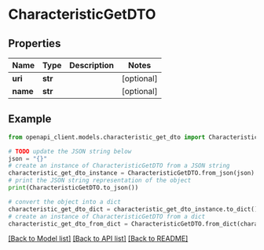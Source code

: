 # CharacteristicGetDTO


## Properties

Name | Type | Description | Notes
------------ | ------------- | ------------- | -------------
**uri** | **str** |  | [optional] 
**name** | **str** |  | [optional] 

## Example

```python
from openapi_client.models.characteristic_get_dto import CharacteristicGetDTO

# TODO update the JSON string below
json = "{}"
# create an instance of CharacteristicGetDTO from a JSON string
characteristic_get_dto_instance = CharacteristicGetDTO.from_json(json)
# print the JSON string representation of the object
print(CharacteristicGetDTO.to_json())

# convert the object into a dict
characteristic_get_dto_dict = characteristic_get_dto_instance.to_dict()
# create an instance of CharacteristicGetDTO from a dict
characteristic_get_dto_from_dict = CharacteristicGetDTO.from_dict(characteristic_get_dto_dict)
```
[[Back to Model list]](../README.md#documentation-for-models) [[Back to API list]](../README.md#documentation-for-api-endpoints) [[Back to README]](../README.md)


